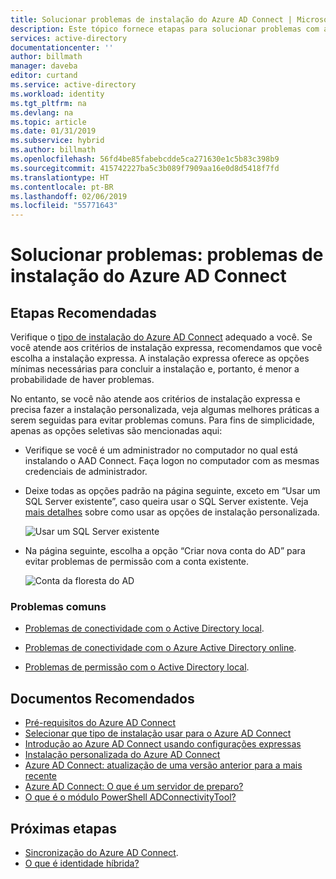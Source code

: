 ```yaml
---
title: Solucionar problemas de instalação do Azure AD Connect | Microsoft Docs
description: Este tópico fornece etapas para solucionar problemas com a instalação do Azure AD Connect.
services: active-directory
documentationcenter: ''
author: billmath
manager: daveba
editor: curtand
ms.service: active-directory
ms.workload: identity
ms.tgt_pltfrm: na
ms.devlang: na
ms.topic: article
ms.date: 01/31/2019
ms.subservice: hybrid
ms.author: billmath
ms.openlocfilehash: 56fd4be85fabebcdde5ca271630e1c5b83c398b9
ms.sourcegitcommit: 415742227ba5c3b089f7909aa16e0d8d5418f7fd
ms.translationtype: HT
ms.contentlocale: pt-BR
ms.lasthandoff: 02/06/2019
ms.locfileid: "55771643"
---
```

# <a name="troubleshoot-azure-ad-connect-install-issues"></a>Solucionar problemas: problemas de instalação do Azure AD Connect

## <a name="recommended-steps"></a>**Etapas Recomendadas**
Verifique o [tipo de instalação do Azure AD Connect](https://docs.microsoft.com/azure/active-directory/hybrid/how-to-connect-install-select-installation) adequado a você. Se você atende aos critérios de instalação expressa, recomendamos que você escolha a instalação expressa. A instalação expressa oferece as opções mínimas necessárias para concluir a instalação e, portanto, é menor a probabilidade de haver problemas. 

No entanto, se você não atende aos critérios de instalação expressa e precisa fazer a instalação personalizada, veja algumas melhores práticas a serem seguidas para evitar problemas comuns. Para fins de simplicidade, apenas as opções seletivas são mencionadas aqui:

* Verifique se você é um administrador no computador no qual está instalando o AAD Connect. Faça logon no computador com as mesmas credenciais de administrador.

* Deixe todas as opções padrão na página seguinte, exceto em “Usar um SQL Server existente”, caso queira usar o SQL Server existente. Veja [mais detalhes](https://docs.microsoft.com/azure/active-directory/hybrid/how-to-connect-install-custom) sobre como usar as opções de instalação personalizada. 

    ![Usar um SQL Server existente](media/tshoot-connect-install-issues/tshoot-connect-install-issues/useexistingsqlserver.png)

* Na página seguinte, escolha a opção “Criar nova conta do AD” para evitar problemas de permissão com a conta existente.

    ![Conta da floresta do AD](media/tshoot-connect-install-issues/tshoot-connect-install-issues/createnewaccount.png)

### <a name="common-issues"></a>**Problemas comuns**

* [Problemas de conectividade com o Active Directory local](https://docs.microsoft.com/azure/active-directory/hybrid/reference-connect-adconnectivitytools).

* [Problemas de conectividade com o Azure Active Directory online](https://docs.microsoft.com/azure/active-directory/hybrid/tshoot-connect-connectivity).

* [Problemas de permissão com o Active Directory local](https://docs.microsoft.com/azure/active-directory/hybrid/how-to-connect-configure-ad-ds-connector-account).

## <a name="recommended-documents"></a>**Documentos Recomendados**
* [Pré-requisitos do Azure AD Connect](https://docs.microsoft.com/azure/active-directory/hybrid/how-to-connect-install-prerequisites)
* [Selecionar que tipo de instalação usar para o Azure AD Connect](https://docs.microsoft.com/azure/active-directory/hybrid/how-to-connect-install-select-installation)
* [Introdução ao Azure AD Connect usando configurações expressas](https://docs.microsoft.com/azure/active-directory/hybrid/how-to-connect-install-express)
* [Instalação personalizada do Azure AD Connect](https://docs.microsoft.com/azure/active-directory/hybrid/how-to-connect-install-custom)
* [Azure AD Connect: atualização de uma versão anterior para a mais recente](https://docs.microsoft.com/azure/active-directory/hybrid/how-to-upgrade-previous-version)
* [Azure AD Connect: O que é um servidor de preparo?](https://docs.microsoft.com/azure/active-directory/hybrid/plan-connect-topologies#staging-server)
* [O que é o módulo PowerShell ADConnectivityTool?](https://docs.microsoft.com/azure/active-directory/hybrid/how-to-connect-adconnectivitytools)

## <a name="next-steps"></a>Próximas etapas
- [Sincronização do Azure AD Connect](how-to-connect-sync-whatis.md).
- [O que é identidade híbrida?](whatis-hybrid-identity.md)





